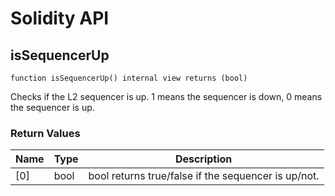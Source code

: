 # Solidity API

## isSequencerUp

```solidity
function isSequencerUp() internal view returns (bool)
```

Checks if the L2 sequencer is up.
1 means the sequencer is down, 0 means the sequencer is up.

### Return Values

| Name | Type | Description |
| ---- | ---- | ----------- |
| [0] | bool | bool returns true/false if the sequencer is up/not. |

